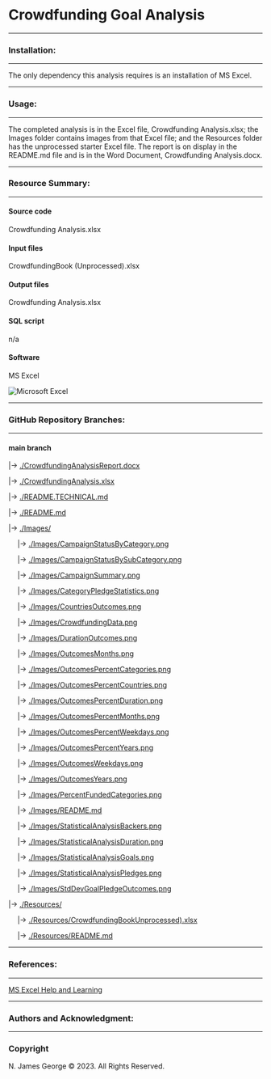 # **Crowdfunding Goal Analysis**

----

### **Installation:**

----

The only dependency this analysis requires is an installation of MS Excel.

----

### **Usage:**

----

The completed analysis is in the Excel file, Crowdfunding Analysis.xlsx; the Images folder contains images from that Excel file; and the Resources folder has the unprocessed starter Excel file.  The report is on display in the README.md file and is in the Word Document, Crowdfunding Analysis.docx.

----

### **Resource Summary:**

----

#### **Source code**

Crowdfunding Analysis.xlsx

#### **Input files**

CrowdfundingBook (Unprocessed).xlsx

#### **Output files**

Crowdfunding Analysis.xlsx

#### **SQL script**

n/a

#### Software

MS Excel

![Microsoft Excel](https://img.shields.io/badge/Microsoft_Excel-217346?style=for-the-badge&logo=microsoft-excel&logoColor=white)

----

### **GitHub Repository Branches:**

----

#### main branch 

|&rarr; [./CrowdfundingAnalysisReport.docx](./CrowdfundingAnalysisReport.docx)

|&rarr; [./CrowdfundingAnalysis.xlsx](./CrowdfundingAnalysis.xlsx)

|&rarr; [./README.TECHNICAL.md](./README.TECHNICAL.md)

|&rarr; [./README.md](./README.md)

|&rarr; [./Images/](./Images/)

  &emsp; |&rarr; [./Images/CampaignStatusByCategory.png](./Images/CampaignStatusByCategory.png)
  
  &emsp; |&rarr; [./Images/CampaignStatusBySubCategory.png](./Images/CampaignStatusBySubCategory.png)
  
  &emsp; |&rarr; [./Images/CampaignSummary.png](./Images/CampaignSummary.png)
  
  &emsp; |&rarr; [./Images/CategoryPledgeStatistics.png](./Images/CategoryPledgeStatistics.png)
  
  &emsp; |&rarr; [./Images/CountriesOutcomes.png](./Images/CountriesOutcomes.png)
  
  &emsp; |&rarr; [./Images/CrowdfundingData.png](./Images/CrowdfundingData.png)
  
  &emsp; |&rarr; [./Images/DurationOutcomes.png](./Images/DurationOutcomes.png)
  
  &emsp; |&rarr; [./Images/OutcomesMonths.png](./Images/OutcomesMonths.png)

  &emsp; |&rarr; [./Images/OutcomesPercentCategories.png](./Images/OutcomesPercentCategories.png)

  &emsp; |&rarr; [./Images/OutcomesPercentCountries.png](./Images/OutcomesPercentCountries.png)

  &emsp; |&rarr; [./Images/OutcomesPercentDuration.png](./Images/OutcomesPercentDuration.png)

  &emsp; |&rarr; [./Images/OutcomesPercentMonths.png](./Images/OutcomesPercentMonths.png)
  
  &emsp; |&rarr; [./Images/OutcomesPercentWeekdays.png](./Images/OutcomesPercentWeekdays.png)

  &emsp; |&rarr; [./Images/OutcomesPercentYears.png](./Images/OutcomesPercentYears.png)
  
  &emsp; |&rarr; [./Images/OutcomesWeekdays.png](./Images/OutcomesWeekdays.png)

  &emsp; |&rarr; [./Images/OutcomesYears.png](./Images/OutcomesYears.png)

  &emsp; |&rarr; [./Images/PercentFundedCategories.png](./Images/PercentFundedCategories.png)

  &emsp; |&rarr; [./Images/README.md](./Images/README.md)

  &emsp; |&rarr; [./Images/StatisticalAnalysisBackers.png](./Images/StatisticalAnalysisBackers.png)

  &emsp; |&rarr; [./Images/StatisticalAnalysisDuration.png](./Images/StatisticalAnalysisDuration.png)

  &emsp; |&rarr; [./Images/StatisticalAnalysisGoals.png](./Images/StatisticalAnalysisGoals.png)

  &emsp; |&rarr; [./Images/StatisticalAnalysisPledges.png](./Images/StatisticalAnalysisPledges.png)

  &emsp; |&rarr; [./Images/StdDevGoalPledgeOutcomes.png](./Images/StdDevGoalPledgeOutcomes.png)  
  
|&rarr; [./Resources/](./Resources/)

  &emsp; |&rarr; [./Resources/CrowdfundingBookUnprocessed).xlsx](./Resources/CrowdfundingBookUnprocessed.xlsx")

  &emsp; |&rarr; [./Resources/README.md](./Resources/README.md)

----

### **References:**

----

[MS Excel Help and Learning](https://support.microsoft.com/en-us/excel)

----

### **Authors and Acknowledgment:**

----

### Copyright

N. James George © 2023. All Rights Reserved.
